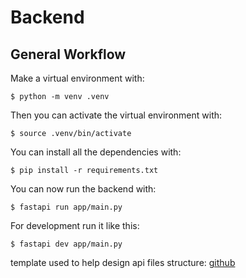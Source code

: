 # Backend

## General Workflow

Make a virtual environment with:

```console
$ python -m venv .venv
```

Then you can activate the virtual environment with:

```console
$ source .venv/bin/activate
```

You can install all the dependencies with:

```console
$ pip install -r requirements.txt
```

You can now run the backend with:

```console
$ fastapi run app/main.py
```

For development run it like this:

```console
$ fastapi dev app/main.py
```

template used to help design api files structure:
[github](https://github.com/fastapi/full-stack-fastapi-template)
